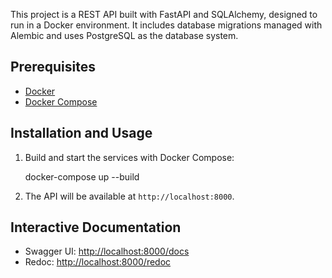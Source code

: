 This project is a REST API built with FastAPI and SQLAlchemy, designed to run in a Docker environment. It includes database migrations managed with Alembic and uses PostgreSQL as the database system.

## Prerequisites

- [Docker](https://www.docker.com/get-started)
- [Docker Compose](https://docs.docker.com/compose/)

## Installation and Usage

1. Build and start the services with Docker Compose:

   docker-compose up --build

2. The API will be available at `http://localhost:8000`.

## Interactive Documentation

- Swagger UI: [http://localhost:8000/docs](http://localhost:8000/docs)
- Redoc: [http://localhost:8000/redoc](http://localhost:8000/redoc)

